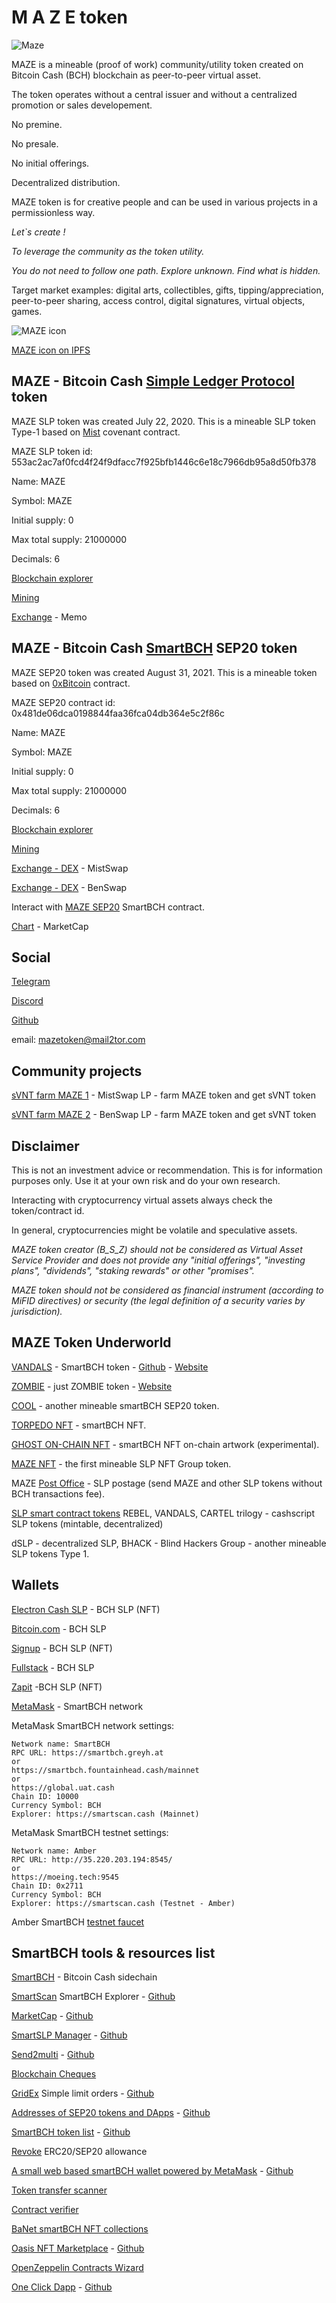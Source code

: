 # M A Z E token

![Maze](img/maze640.png)

MAZE is a mineable (proof of work) community/utility token created on Bitcoin Cash (BCH) blockchain as peer-to-peer virtual asset.

The token operates without a central issuer and without a centralized promotion or sales developement.

No premine.

No presale.

No initial offerings.

Decentralized distribution.

MAZE token is for creative people and can be used in various projects in a permissionless way.

_Let`s create !_

_To leverage the community as the token utility._

_You do not need to follow one path. Explore unknown. Find what is hidden._

Target market examples: digital arts, collectibles, gifts, tipping/appreciation, peer-to-peer sharing, access control, digital signatures, virtual objects, games.


![MAZE icon](img/maze200.png)

[MAZE icon on IPFS](https://gateway.pinata.cloud/ipfs/QmQtFFtwBfzNN5xjR4K7o8yiudK4FPhWMcsRM6pMg7WXFf)


## MAZE - Bitcoin Cash [Simple Ledger Protocol](https://simpleledger.cash/) token

MAZE SLP token was created July 22, 2020. This is a mineable SLP token Type-1 based on [Mist](https://github.com/mazetoken/mminer/blob/main/Mistcoin-archive/Mistcoin.md) covenant contract.

MAZE SLP token id: 553ac2ac7af0fcd4f24f9dfacc7f925bfb1446c6e18c7966db95a8d50fb378

Name: MAZE

Symbol: MAZE

Initial supply: 0

Max total supply: 21000000

Decimals: 6

[Blockchain explorer](https://simpleledger.info/token/bb553ac2ac7af0fcd4f24f9dfacc7f925bfb1446c6e18c7966db95a8d50fb378)

[Mining](https://github.com/mazetoken/mminer)

[Exchange](https://memo.cash/token/bb553ac2ac7af0fcd4f24f9dfacc7f925bfb1446c6e18c7966db95a8d50fb378?for-sale) - Memo


## MAZE - Bitcoin Cash [SmartBCH](https://smartbch.org/) SEP20 token

MAZE SEP20 token was created August 31, 2021. This is a mineable token based on [0xBitcoin](https://0xbitcoin.org/#/) contract.

MAZE SEP20 contract id: 0x481de06dca0198844faa36fca04db364e5c2f86c

Name: MAZE

Symbol: MAZE

Initial supply: 0

Max total supply: 21000000

Decimals: 6

[Blockchain explorer](https://www.smartscan.cash/address/0x481de06dca0198844faa36fca04db364e5c2f86c)

[Mining](https://github.com/mazetoken/smartMaze)

[Exchange - DEX](https://mistswap.fi) - MistSwap

[Exchange - DEX](https://benswap.cash) - BenSwap

Interact with [MAZE SEP20](https://oneclickdapp.com/email-cosmos) SmartBCH contract.

[Chart](https://www.marketcap.cash/token/MAZE) - MarketCap


## Social

[Telegram](https://t.me/mazetokens)

[Discord](https://discord.gg/jvcZHTuVcr)

[Github](https://github.com/mazetoken)

email: mazetoken@mail2tor.com


## Community projects

[sVNT farm MAZE 1](https://svntfarm.netlify.app/farms/xMAZE-BCH) - MistSwap LP - farm MAZE token and get  sVNT token

[sVNT farm MAZE 2](https://svntfarm.netlify.app/farms/MAZE-BCH) - BenSwap LP - farm MAZE token and get  sVNT token


## Disclaimer

This is not an investment advice or recommendation. This is for information purposes only. Use it at your own risk and do your own research.

Interacting with cryptocurrency virtual assets always check the token/contract id.

In general, cryptocurrencies might be volatile and speculative assets.

_MAZE token creator (B_S_Z) should not be considered as Virtual Asset Service Provider and does not provide any "initial offerings", "investing plans", "dividends", "staking rewards" or other "promises"._

_MAZE token should not be considered as financial instrument (according to MiFID directives) or security (the legal definition of a security varies by jurisdiction)._


## MAZE Token Underworld

[VANDALS](https://mazetoken.github.io/vandals) - SmartBCH token - [Github](https://github.com/mazetoken/vandals) - [Website](https://vandalstoken.onuniverse.com)

[ZOMBIE](https://mazetoken.github.io/zombie) - just ZOMBIE token - [Website](https://zombies.onuniverse.com)

[COOL](https://github.com/mazetoken/cooltoken) - another mineable smartBCH SEP20 token.

[TORPEDO NFT](https://mazetoken.github.io/torpedoNFT) - smartBCH NFT.

[GHOST ON-CHAIN NFT](https://mazetoken.github.io/ghost) - smartBCH NFT on-chain artwork (experimental).

[MAZE NFT](https://simpleledger.info/token/8678ad8c66cdcbdbb6e8f610fda055458b096c0f09a7fb6a18fe098343411f21) - the first mineable SLP NFT Group token.

MAZE [Post Office](https://mazepostage.herokuapp.com/) - SLP postage (send MAZE and other SLP tokens without BCH transactions fee).

[SLP smart contract tokens](https://github.com/mazetoken/SLP-smart-contract-tokens) REBEL, VANDALS, CARTEL trilogy - cashscript SLP tokens (mintable, decentralized)

dSLP - decentralized SLP, BHACK - Blind Hackers Group - another mineable SLP tokens Type 1.


## Wallets

[Electron Cash SLP](https://github.com/simpleledger/Electron-Cash-SLP/releases/download/3.6.7-dev6/Electron-Cash-SLP-3.6.7-dev6-setup.exe) - BCH SLP (NFT)

[Bitcoin.com](https://wallet.bitcoin.com/) - BCH SLP

[Signup](https://wallet.signup.cash/) - BCH SLP (NFT)

[Fullstack](https://bchn-wallet.fullstack.cash/) - BCH SLP

[Zapit](https://zapit.io/) -BCH SLP (NFT)

[MetaMask](https://metamask.io/) - SmartBCH network

MetaMask SmartBCH network settings:

```
Network name: SmartBCH
RPC URL: https://smartbch.greyh.at
or
https://smartbch.fountainhead.cash/mainnet
or
https://global.uat.cash
Chain ID: 10000
Currency Symbol: BCH
Explorer: https://smartscan.cash (Mainnet)

```

MetaMask SmartBCH testnet settings:

```
Network name: Amber
RPC URL: http://35.220.203.194:8545/
or
https://moeing.tech:9545
Chain ID: 0x2711
Currency Symbol: BCH
Explorer: https://smartscan.cash (Testnet - Amber)

```

Amber SmartBCH [testnet faucet](http://34.92.246.27:8080/faucet)


## SmartBCH tools & resources list

[SmartBCH](https://smartbch.org) - Bitcoin Cash sidechain

[SmartScan](https://smartscan.cash) SmartBCH Explorer - [Github](https://github.com/jay-bch/smartbch-explorer)

[MarketCap](https://marketcap.cash) - [Github](https://github.com/MarketCap-Cash/SmartBCH-Token-List)

[SmartSLP Manager](https://smartbch.fountainhead.cash/smartslp/) - [Github](https://github.com/blockparty-sh/smartSLP-manager)

[Send2multi](https://send2multi.github.io/) - [Github](https://github.com/send2multi)

[Blockchain Cheques](https://www.checkbook.cash/)

[GridEx](https://www.gridex.cash/) Simple limit orders - [Github](https://github.com/limitorders/limitorders)

[Addresses of SEP20 tokens and DApps](https://sep20tokens.github.io) - [Github](https://github.com/sep20tokens/sep20tokens.github.io)

[SmartBCH token list](https://zh.thedev.id/sep20tokens) - [Github](https://github.com/zh/smartbch-token-list)

[Revoke](https://revoke.cash/) ERC20/SEP20 allowance

[A small web based smartBCH wallet powered by MetaMask](https://smartmask.cash) - [Github](https://github.com/zquestz/smartmask)

[Token transfer scanner](http://smartbch.tuxpaper.nu/TokenTransferScanner/)

[Contract verifier](https://www.contractverifier.com)

[BaNet smartBCH NFT collections ](https://ba.net/amkt-smartbch/collections.html)

[Oasis NFT Marketplace](https://oasis.cash) - [Github](https://github.com/oasis-nft)

[OpenZeppelin Contracts Wizard](https://wizard.openzeppelin.com/)

[One Click Dapp](https://oneclickdapp.com/) - [Github](https://github.com/oneclickdapp/)